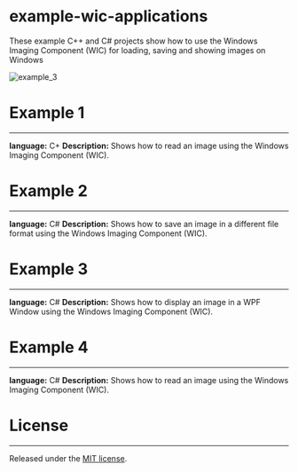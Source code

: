 # example-wic-applications
These example C++ and C# projects show how to use the Windows Imaging Component (WIC) for loading, saving and showing images on Windows

![example_3](http://www.xs4all.nl/~reneslkh/wic/example_3.png)

# Example 1
-----------
**language:** C+
**Description:** Shows how to read an image using the Windows Imaging Component (WIC).

# Example 2
-----------
**language:** C#
**Description:** Shows how to save an image in a different file format using the Windows Imaging Component (WIC).

# Example 3
-----------
**language:** C#
**Description:** Shows how to display an image in a WPF Window using the Windows Imaging Component (WIC).

# Example 4
-----------
**language:** C#
**Description:** Shows how to read an image using the Windows Imaging Component (WIC).

# License
---------
Released under the [MIT license](https://en.wikipedia.org/wiki/MIT_License).
